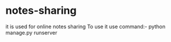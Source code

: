 # notes-sharing
it is used for online notes sharing
To use it use command:- python manage.py runserver
